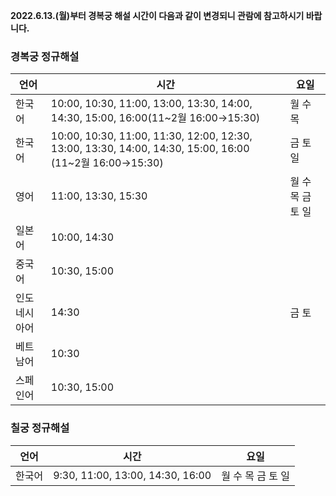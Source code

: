 **2022.6.13.(월)부터 경복궁 해설 시간이 다음과 같이 변경되니 관람에 참고하시기 바랍니다.**

### 경복궁 정규해설
| 언어       | 시간                                                                                                                                                  | 요일       |
|------------|-------------------------------------------------------------------------------------------------------------------------------------------------------|------------|
| 한국어     | 10:00, 10:30, 11:00, 13:00, 13:30, 14:00, 14:30, 15:00, 16:00(11~2월 16:00→15:30)                                                                     | 월 수 목    |
| 한국어     | 10:00, 10:30, 11:00, 11:30, 12:00, 12:30, 13:00, 13:30, 14:00, 14:30, 15:00, 16:00 (11~2월 16:00→15:30)                                                | 금 토 일   |
| 영어       | 11:00, 13:30, 15:30                                                                                                                                   | 월 수 목 금 토 일 |
| 일본어     | 10:00, 14:30                                                                                                                                          |            |
| 중국어     | 10:30, 15:00                                                                                                                                          |            |
| 인도네시아어 | 14:30                                                                                                                                               | 금 토      |
| 베트남어   | 10:30                                                                                                                                                 |            |
| 스페인어   | 10:30, 15:00                                                                                                                                          |            |

### 칠궁 정규해설
| 언어   | 시간                 | 요일       |
|--------|----------------------|------------|
| 한국어 | 9:30, 11:00, 13:00, 14:30, 16:00 | 월 수 목 금 토 일 |